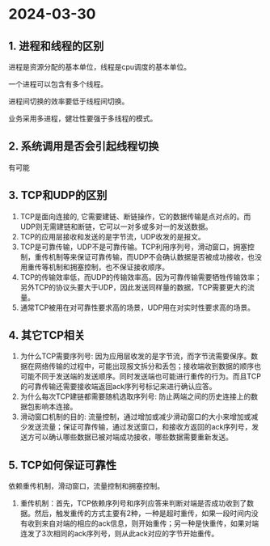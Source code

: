 # 2024-03-30

## 1. 进程和线程的区别

进程是资源分配的基本单位，线程是cpu调度的基本单位。

一个进程可以包含有多个线程。

进程间切换的效率要低于线程间切换。

业务采用多进程，健壮性要强于多线程的模式。

## 2. 系统调用是否会引起线程切换

有可能

## 3. TCP和UDP的区别

1. TCP是面向连接的, 它需要建链、断链操作，它的数据传输是点对点的。而UDP则无需建链和断链，它可以一对多或多对一的发送数据。
2. TCP的应用层接收和发送的是字节流，UDP收发的是报文。
3. TCP是可靠传输，UDP不是可靠传输。TCP利用序列号，滑动窗口，拥塞控制，重传机制等来保证可靠传输，而UDP不会确认数据是否被成功接收，也没用重传等机制和拥塞控制，也不保证接收顺序。
4. TCP的传输效率低，而UDP的传输效率高。因为可靠传输需要牺牲传输效率；另外TCP的协议头要大于UDP，因此发送同样量的数据，TCP需要更大的流量。
5. 通常TCP被用在对可靠性要求高的场景，UDP用在对实时性要求高的场景。

## 4. 其它TCP相关

1. 为什么TCP需要序列号: 因为应用层收发的是字节流，而字节流需要保序。数据在网络传输的过程中，可能出现报文拆分和丢包；接收端收到数据的顺序也可能不同于发送端的发送顺序。同时发送端也可能进行重传的行为。而且TCP的可靠传输还需要接收端返回ack序列号标记来进行确认应答。
2. 为什么每次TCP建链都需要随机选取序列号: 防止两端之间的历史连接上的数据包影响本连接。
3. 滑动窗口机制的目的: 流量控制，通过增加或减少滑动窗口的大小来增加或减少发送流量；保证可靠传输，通过发送窗口，和接收方返回的ack序列号，发送方可以确认哪些数据已被对端成功接收，哪些数据需要重新发送。

## 5. TCP如何保证可靠性

依赖重传机制，滑动窗口，流量控制和拥塞控制。

1. 重传机制：首先，TCP依赖序列号和序列应答来判断对端是否成功收到了数据。然后，触发重传的方式主要有2种，一种是超时重传，如果一段时间内没有收到来自对端的相应的ack信息，则开始重传；另一种是快重传，如果对端连发了3次相同的ack序列号，则从此ack对应的字节开始重传。
